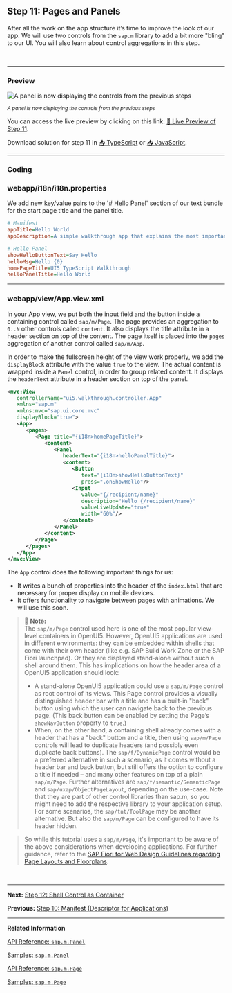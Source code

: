 ## Step 11: Pages and Panels

After all the work on the app structure it’s time to improve the look of our app. We will use two controls from the `sap.m` library to add a bit more "bling" to our UI. You will also learn about control aggregations in this step.

&nbsp;

***

### Preview

![](https://sdk.openui5.org/docs/topics/loio97feb5417c89462ead5b4259f3ecfd47_LowRes.png "A panel is now displaying the controls from the previous steps")  

<sup>*A panel is now displaying the controls from the previous steps*</sup>

You can access the live preview by clicking on this link: [🔗 Live Preview of Step 11](https://sap-samples.github.io/ui5-typescript-walkthrough/build/11/index-cdn.html).

Download solution for step 11 in [📥 TypeScript](https://sap-samples.github.io/ui5-typescript-walkthrough/ui5-typescript-walkthrough-step-11.zip) or [📥 JavaScript](https://sap-samples.github.io/ui5-typescript-walkthrough/ui5-typescript-walkthrough-step-11-js.zip).
***

### Coding

### webapp/i18n/i18n.properties

We add new key/value pairs to the '# Hello Panel' section of our text bundle for the start page title and the panel title.

```ini
# Manifest
appTitle=Hello World
appDescription=A simple walkthrough app that explains the most important concepts of OpenUI5

# Hello Panel
showHelloButtonText=Say Hello
helloMsg=Hello {0}
homePageTitle=UI5 TypeScript Walkthrough
helloPanelTitle=Hello World
```
***

### webapp/view/App.view.xml

In your App view, we put both the input field and the button inside a containing control called `sap/m/Page`. The page provides an aggregation to `0..N` other controls called `content`. It also displays the title attribute in a header section on top of the content. The page itself is placed into the `pages` aggregation of another control called `sap/m/App`.

In order to make the fullscreen height of the view work properly, we add the `displayBlock` attribute with the value `true` to the view. The actual content is wrapped inside a `Panel` control, in order to group related content. It displays the `headerText` attribute in a header section on top of the panel.

```xml
<mvc:View
   controllerName="ui5.walkthrough.controller.App"
   xmlns="sap.m"
   xmlns:mvc="sap.ui.core.mvc"
   displayBlock="true">
   <App>
      <pages>
         <Page title="{i18n>homePageTitle}">
            <content>
               <Panel
                  headerText="{i18n>helloPanelTitle}">
                  <content>
                     <Button
                        text="{i18n>showHelloButtonText}"
                        press=".onShowHello"/>
                     <Input
                        value="{/recipient/name}"
                        description="Hello {/recipient/name}"
                        valueLiveUpdate="true"
                        width="60%"/>
                  </content>
               </Panel>
            </content>
         </Page>
      </pages>
   </App>
</mvc:View>

```

The `App` control does the following important things for us:
-   It writes a bunch of properties into the header of the `index.html` that are necessary for proper display on mobile devices.
-   It offers functionality to navigate between pages with animations. We will use this soon.

> 📝 **Note:** <br>
> The `sap/m/Page` control used here is one of the most popular view-level containers in OpenUI5. However, OpenUI5 applications are used in different environments: they can be embedded within shells that come with their own header (like e.g. SAP Build Work Zone or the SAP Fiori launchpad). Or they are displayed stand-alone without such a shell around them. This has implications on how the header area of a OpenUI5 application should look:
> - A stand-alone OpenUI5 application could use a `sap/m/Page` control as root control of its views. This Page control provides a visually distinguished header bar with a title and has a built-in "back" button using which the user can navigate back to the previous page. (This back button can be enabled by setting the Page’s `showNavButton` property to `true`.)
> - When, on the other hand, a containing shell already comes with a header that has a "back" button and a title, then using `sap/m/Page` controls will lead to duplicate headers (and possibly even duplicate back buttons). The `sap/f/DynamicPage` control would be a preferred alternative in such a scenario, as it comes without a header bar and back button, but still offers the option to configure a title if needed – and many other features on top of a plain `sap/m/Page`. Further alternatives are `sap/f/semantic/SemanticPage` and `sap/uxap/ObjectPageLayout`, depending on the use-case. Note that they are part of other control libraries than sap.m, so you might need to add the respective library to your application setup. For some scenarios, the `sap/tnt/ToolPage` may be another alternative. But also the `sap/m/Page` can be configured to have its header hidden.

> So while this tutorial uses a `sap/m/Page`, it's important to be aware of the above considerations when developing applications. For further guidance, refer to the [SAP Fiori for Web Design Guidelines regarding Page Layouts and Floorplans](https://experience.sap.com/fiori-design-web/floorplan-overview/).  


&nbsp;

***

**Next:** [Step 12: Shell Control as Container](../12/README.md "Now we use a shell control as container for our app and use it as our new root element. The shell takes care of visual adaptation of the application to the device’s screen size by introducing a so-called letterbox on desktop screens.")

**Previous:** [Step 10: Manifest (Descriptor for Applications)](../10/README.md "All application-specific configuration settings will now further be put into the manifest. This clearly separates the application coding from the configuration settings and makes our app even more flexible.")

***

**Related Information**  

[API Reference: `sap.m.Panel`](https://sdk.openui5.org/api/sap.m.Panel)

[Samples: `sap.m.Panel` ](https://sdk.openui5.org/entity/sap.m.Panel)

[API Reference: `sap.m.Page`](https://sdk.openui5.org/api/sap.m.Page)

[Samples: `sap.m.Page` ](https://sdk.openui5.org/entity/sap.m.Page)
